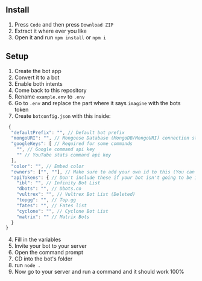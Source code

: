 ## Install
1. Press `Code` and then press `Download ZIP`
2. Extract it where ever you like
3. Open it and run `npm install` or `npm i`

## Setup
1. Create the bot app
2. Convert it to a bot
3. Enable both intents
4. Come back to this repository
5. Rename `example.env` to `.env`
6. Go to `.env` and replace the part where it says `imagine` with the bots token
7. Create `botconfig.json` with this inside:
```js
 {
  "defaultPrefix": "", // Default bot prefix
  "mongoURI": "", // Mongoose Database (MongoDB/MongoURI) connection string
  "googleKeys": [ // Required for some commands
    "", // Google command api key
    "" // YouTube stats command api key
  ],
  "color": "", // Embed color
  "owners": ["", ""], // Make sure to add your own id to this (You can choose to add another user you trust, for example, a friend's discord id. (If you don't want additional owners, then remove the `, ""` ))
  "apiTokens": { // Don't include these if your bot isn't going to be in any bot lists
    "ibl": "", // Infinity Bot List
    "dbots": "", // Dbots.co
    "vultrex": "", // Vultrex Bot List (Deleted)
    "topgg": "", // Top.gg
    "fates": "", // Fates list
    "cyclone": "", // Cyclone Bot List
    "matrix": "" // Matrix Bots
  }
}
```
4. Fill in the variables
5. Invite your bot to your server
6. Open the command prompt
7. CD into the bot's folder
8. run `node .`
9. Now go to your server and run a command and it should work 100%
